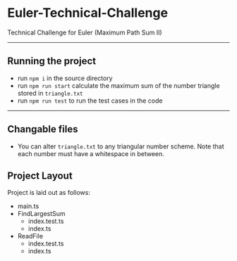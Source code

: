 # Euler-Technical-Challenge

Technical Challenge for Euler (Maximum Path Sum II)

---

## Running the project

- run `npm i` in the source directory
- run `npm run start` calculate the maximum sum of the number triangle stored in `triangle.txt`
- run `npm run test` to run the test cases in the code

---

## Changable files

- You can alter `triangle.txt` to any triangular number scheme. Note that each number must have a whitespace in between.

## Project Layout

Project is laid out as follows:
- main.ts
- FindLargestSum
    - index.test.ts
    - index.ts
- ReadFile
    - index.test.ts
    - index.ts

